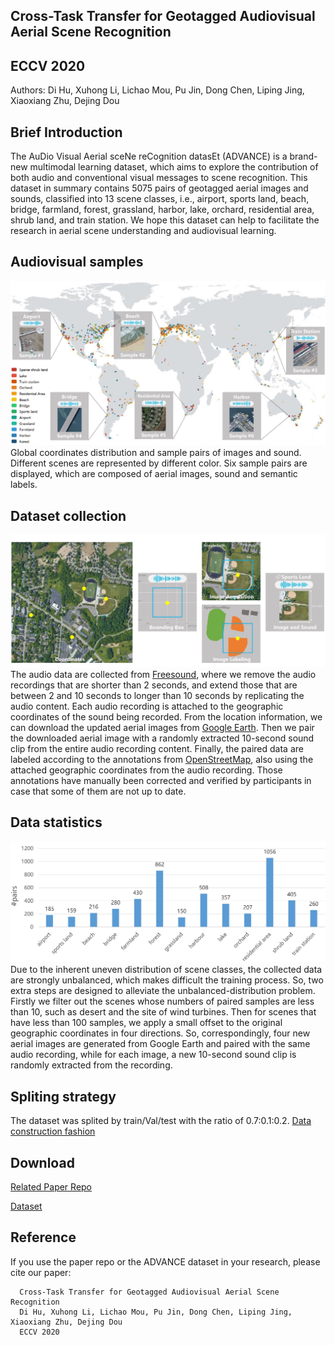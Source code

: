 ## Cross-Task Transfer for Geotagged Audiovisual Aerial Scene Recognition
## ECCV 2020
Authors: Di Hu, Xuhong Li, Lichao Mou, Pu Jin, Dong Chen, Liping Jing, Xiaoxiang Zhu, Dejing Dou


## Brief Introduction
The AuDio Visual Aerial sceNe reCognition datasEt (ADVANCE) is a brand-new multimodal learning dataset, which aims to explore the contribution of both audio and conventional visual messages to scene recognition. This dataset in summary contains 5075 pairs of geotagged aerial images and sounds, classified into 13 scene classes, i.e., airport, sports land, beach, bridge, farmland, forest, grassland, harbor, lake, orchard, residential area, shrub land, and train station. We hope this dataset can help to facilitate the research in aerial scene understanding and audiovisual learning. 


## Audiovisual samples
![PNG](/samples.jpeg)
Global coordinates distribution and sample pairs of images and sound. Different scenes are represented by different color. Six sample pairs are displayed, which are composed of aerial images, sound and semantic labels.


## Dataset collection
![PNG](/steps.jpeg)
The audio data are collected from [Freesound](https://freesound.org/browse/geotags/), where we remove the audio recordings that are shorter than 2 seconds, and extend those that are between 2 and 10 seconds to longer than 10 seconds by replicating the audio content. Each audio recording is attached to the geographic coordinates of the sound being recorded. From the location information, we can download the updated aerial images from [Google Earth](https://earthengine.google.com/). Then we pair the downloaded aerial image with a randomly extracted 10-second sound clip from the entire audio recording content. Finally, the paired data are labeled according to the annotations from [OpenStreetMap](https://www.openstreetmap.org/), also using the attached geographic coordinates from the audio recording. Those annotations have manually been corrected and verified by participants in case that some of them are not up to date.

## Data statistics
![PNG](/statistics.jpeg)
Due to the inherent uneven distribution of scene classes, the collected data are strongly unbalanced, which makes difficult the training process.
So, two extra steps are designed to alleviate the unbalanced-distribution problem. Firstly we filter out the scenes whose numbers of paired samples are less than 10, such as desert and the site of wind turbines. Then for scenes that have less than 100 samples, we apply a small offset to the original geographic coordinates in four directions. So, correspondingly, four new aerial images are generated from Google Earth and paired with the same audio recording, while for each image, a new 10-second sound clip is randomly extracted from the recording.


## Spliting strategy
   The dataset was splited by train/Val/test with the ratio of 0.7:0.1:0.2. [Data construction fashion](https://github.com/DTaoo/Multimodal-Aerial-Scene-Recognition/blob/168d607720fce229d132e0fe7289d2be63be2dcb/data/data_partition.py#L115)

## Download

[Related Paper Repo](https://github.com/DTaoo/Multimodal-Aerial-Scene-Recognition)

[Dataset](https://zenodo.org/record/3828124)


## Reference

If you use the paper repo or the ADVANCE dataset in your research, please cite our paper:

      Cross-Task Transfer for Geotagged Audiovisual Aerial Scene Recognition 
      Di Hu, Xuhong Li, Lichao Mou, Pu Jin, Dong Chen, Liping Jing, Xiaoxiang Zhu, Dejing Dou
      ECCV 2020

